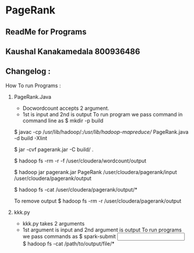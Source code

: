 # PageRank
ReadMe for Programs
---------------------------------------------------------------------------------------------------------


Kaushal Kanakamedala
800936486
---------------------------------------------------------------------------------------------------------


Changelog :
---------------------------------------------------------------------------------------------------------

How To run Programs :

1) PageRank.Java
	- Docwordcount accepts 2 argument. 
	- 1st is input and 2nd is output 
	To run program we pass command in command line as
	$ mkdir -p build
 
	$ javac -cp /usr/lib/hadoop/*:/usr/lib/hadoop-mapreduce/* PageRank.java -d build -Xlint
 
	$ jar -cvf pagerank.jar -C build/ .
 
	$ hadoop fs -rm -r -f /user/cloudera/wordcount/output
 
	$ hadoop jar pagerank.jar PageRank /user/cloudera/pagerank/input /user/cloudera/pagerank/output
 
	$ hadoop fs -cat /user/cloudera/pagerank/output/*
	
	To remove output
	$ hadoop fs -rm -r /user/cloudera/pagerank/output

2) kkk.py
	- kkk.py takes 2 arguments
	- 1st argument is input and 2nd argument is output
	To run programs we pass commands as
	$ spark-submit <pyspark file.py> <input path> <output path>
	$ hadoop fs -cat /path/to/output/file/*
